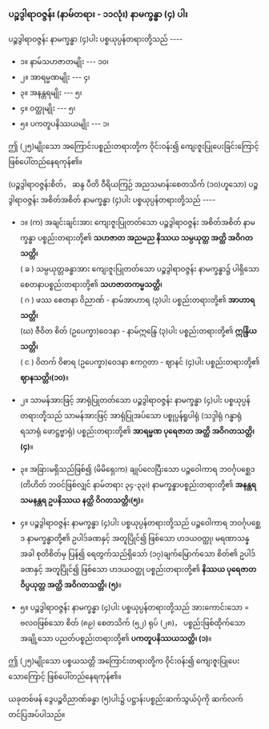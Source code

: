 ### ပဉ္စဒွါရာဝဇ္ဇန်း (နာမ်တရား - ၁၁လုံး) နာမက္ခန္ဓာ (၄) ပါး

ပဉ္စဒွါရာဝဇ္ဇန်း နာမက္ခန္ဓာ (၄)ပါး ပစ္စယုပ္ပန်တရားတို့သည် ----

- ၁။ နာမ်သဟဇာတမျိုး --- ၁၀၊
- ၂။ အာရမ္မဏမျိုး --- ၄၊
- ၃။ အနန္တရမျိုး --- ၅၊
- ၄။ ဝတ္ထုမျိုး --- ၅၊
- ၅။ ပကတူပနိဿယမျိုး --- ၁၊

ဤ (၂၅)မျိုးသော အကြောင်းပစ္စည်းတရားတို့က ဝိုင်းဝန်း၍ ကျေးဇူးပြုပေးခြင်းကြောင့် ဖြစ်ပေါ်တည်နေရကုန်၏။

(ပဉ္စဒွါရာဝဇ္ဇန်းစိတ်， ဆန္ဒ ပီတိ ဝီရိယကြဉ် အညသမာန်းစေတသိက် (၁၀)ဟူသော) ပဉ္စဒွါရာဝဇ္ဇန်း အစိတ်အစိတ် နာမက္ခန္ဓာ (၄)ပါး ပစ္စယုပ္ပန်တရားတို့သည် ----

- ၁။ (က) အချင်းချင်းအား ကျေးဇူးပြုတတ်သော ပဉ္စဒွါရာဝဇ္ဇန်း အစိတ်အစိတ် နာမက္ခန္ဓာ ပစ္စည်းတရားတို့၏ **သဟဇာတ အညမည နိဿယ သမ္ပယုတ္တ အတ္ထိ အဝိဂတသတ္တိ၊**
<br>( ခ ) သမ္ပယုတ္တခန္ဓာအား ကျေးဇူးပြုတတ်သော ပဉ္စဒွါရာဝဇ္ဇန်း နာမက္ခန္ဓာ၌ ပါရှိသော စေတနာပစ္စည်းတရားတို့၏ **သဟဇာတကမ္မသတ္တိ၊**
<br>( ဂ ) ဖဿ စေတနာ ဝိညာဏ် - နာမ်အာဟာရ (၃)ပါး ပစ္စည်းတရားတို့၏ **အာဟာရသတ္တိ၊**
<br>(ဃ) ဇီဝိတ စိတ် (ဥပေက္ခာ)ဝေဒနာ - နာမ်ဣန္ဒြေ (၃)ပါး ပစ္စည်းတရားတို့၏ **ဣန္ဒြိယသတ္တိ၊**
<br>( င ) ဝိတက် ဝိစာရ (ဥပေက္ခာ)ဝေဒနာ ဧကဂ္ဂတာ - ဈာနင် (၄)ပါး ပစ္စည်းတရားတို့၏ **ဈာနသတ္တိ၊(၁၀)**။

- ၂။ သာမန်အားဖြင့် အာရုံပြုတတ်သော ပဉ္စဒွါရာဝဇ္ဇန်း နာမက္ခန္ဓာ (၄)ပါး ပစ္စယုပ္ပန်တရားတို့သည် သာမန်အားဖြင့် အာရုံပြုအပ်သော ပစ္စုပ္ပန်ရူပါရုံ (သဒ္ဒါရုံ ဂန္ဓာရုံ ရသာရုံ ဖောဋ္ဌဗ္ဗာရုံ) ပစ္စည်းတရားတို့၏ **အာရမ္မဏ ပုရေဇာတ အတ္ထိ အဝိဂတသတ္တိ၊ (၄)**။

- ၃။ အခြားမရှိသည်ဖြစ်၍ (မိမိရှေးက) ချုပ်လေပြီးသော ပဉ္စဝေါကာရ ဘဝင်္ဂုပစ္ဆေဒ (တိဟိတ် ဘဝင်ဖြစ်လျှင် နာမ်တရား ၃၄-၃၃၊) နာမက္ခန္ဓာပစ္စည်းတရားတို့၏ **အနန္တရ သမနန္တရ ဥပနိဿယ နတ္ထိ ဝိဂတသတ္တိ၊(၅)**။

- ၄။ ပဉ္စဒွါရာဝဇ္ဇန်း နာမက္ခန္ဓာ (၄)ပါး ပစ္စယုပ္ပန်တရားတို့သည် ပဉ္စဝေါကာရ ဘဝင်္ဂုပစ္ဆေဒ နာမက္ခန္ဓာတို့၏ ဥပါဒ်ခဏနှင့် အတူပြိုင်၍ ဖြစ်သော ဟဒယဝတ္ထု၊ မရဏာသန္နအခါ စုတိစိတ်မှ ပြန်၍ ရေတွက်သည်ရှိသော် (၁၇)ချက်မြောက်သော စိတ်၏ ဥပါဒ်ခဏနှင့် အတူပြိုင်၍ ဖြစ်သော ဟဒယဝတ္ထု ပစ္စည်းတရားတို့၏ **နိဿယ ပုရေဇာတ ဝိပ္ပယုတ္တ အတ္ထိ အဝိဂတသတ္တိ၊ (၅)**။

- ၅။ ပဉ္စဒွါရာဝဇ္ဇန်း နာမက္ခန္ဓာ (၄)ပါး ပစ္စယုပ္ပန်တရားတို့သည် အားကောင်းသော = ဗလဝဖြစ်သော စိတ် (၈၉) စေတသိက် (၅၂) ရုပ် (၂၈)， ပစ္စည်းဖြစ်ထိုက်သော အချို့သော ပညတ်ပစ္စည်းတရားတို့၏ **ပကတူပနိဿယသတ္တိ၊ (၁)**။

ဤ (၂၅)မျိုးသော ပစ္စယသတ္တိ အကြောင်းတရားတို့က ဝိုင်းဝန်း၍ ကျေးဇူးပြုပေးသောကြောင့် ဖြစ်ပေါ်တည်နေရကုန်၏။

ယခုတစ်ဖန် ဒွေပဉ္စဝိညာဏ်ခန္ဓာ (၅)ပါး၌ ပဋ္ဌာန်းပစ္စည်းဆက်သွယ်ပုံကို ဆက်လက် တင်ပြအပ်ပါသည်။